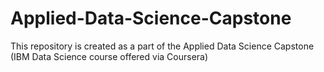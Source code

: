 # Applied-Data-Science-Capstone
This repository is created as a part of the Applied Data Science Capstone (IBM Data Science course offered via Coursera)
